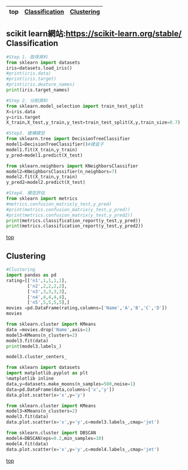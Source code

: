 |top|[Classification](#Classification)|[Clustering](#Clustering)|
|:----:|:----:|:----:|

scikit learn網站:https://scikit-learn.org/stable/
Classification
----
```python
#Step 1. 取得資料
from sklearn import datasets
iris=datasets.load_iris()
#print(iris.data)
#print(iris.target)
#print(iris.deature_names)
print(iris.target_names)
```
```python
#Step 2. 分割資料
from sklearn.model_selection import train_test_split
X=iris.data
y=iris.target
X_train,X_test,y_train,y_test=train_test_split(X,y,train_size=0.7)
```
```python
#Step3. 建構模型
from sklearn.tree import DecisionTreeClassifier
model1=DecisionTreeClassifier()#建盒子
model1.fit(X_train,y_train)
y_pred=model1.predict(X_test)
```
```python
from sklearn.neighbors import KNeighborsClassifier
model2=KNeighborsClassifier(n_neighbors=7)
model2.fit(X_train,y_train)
y_pred2=model2.predict(X_test)
```
```python
#Step4. 模型評估
from sklearn import metrics
#metrics.confusion_matrix(y_test,y_pred)
#print(metrics.confusion_matrix(y_test,y_pred))
#print(metrics.confusion_matrix(y_test,y_pred2))
print(metrics.classification_report(y_test,y_pred))
print(metrics.classification_report(y_test,y_pred2))
```
[top](#top)

Clustering
----
```python
#Clustering
import pandas as pd
rating=[['n1',1,1,1,1],
        ['n2',2,2,2,2],
        ['n3',3,3,3,3],
        ['n4',4,4,4,4],
        ['n5',5,5,5,5],]
movies =pd.DataFrame(rating,columns=['Name','A','B','C','D'])
movies
```
```python
from sklearn.cluster import KMeans
data =movies.drop('Name',axis=1)
model3=KMeans(n_clusters=2)
model3.fit(data)
print(model3.labels_)
```
```python
model3.cluster_centers_
```
```python
from sklearn import datasets
import matplotlib.pyplot as plt
%matplotlib inline
data,y=datasets.make_moons(n_samples=500,noise=1)
data=pd.DataFrame(data,columns=['x','y'])
data.plot.scatter(x='x',y='y')
```
```python
from sklearn.cluster import KMeans
model3=KMeans(n_clusters=2)
model3.fit(data)
data.plot.scatter(x='x',y='y',c=model3.labels_,cmap='jet')
```
```python
from sklearn.cluster import DBSCAN
model4=DBSCAN(eps=0.2,min_samples=10)
model4.fit(data)
data.plot.scatter(x='x',y='y',c=model4.labels_,cmap='jet')
```
[top](#top)
